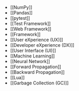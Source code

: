 - [[NumPy]]
- [[Pandas]]
- [[pytest]]
- [[Test Framework]]
- [[Web Framework]]
- [[Framework]]
- [[User eXperience (UX)]]
- [[Developer eXperience (DX)]]
- [[User Interface (UI)]]
- [[Machine Learning]]
- [[Neural Network]]
- [[Forward Propagation]]
- [[Backward Propagation]]
- [[Lua]]
- [[Garbage Collection (GC)]]
